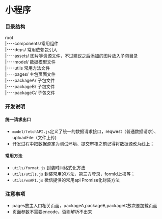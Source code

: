 # 小程序

### 目录结构

root  
 |----components/常用组件   
 |----deps/     常用依赖包引入  
 |----assets/    图片等资源文件，不过建议之后添加的图片放入子包目录  
 |----model/   数据模型文件  
 |----utils   常用方法文件   
 |----pages/  主包页面文件  
 |----packageA/  子包文件  
 |----packageB/  子包文件  
 |----packageC/  子包文件  
  


### 开发说明

#### 统一请求出口

* `model/fetchAPI.js`定义了统一的数据请求接口，reqwest（普通数据请求）、uploadFile（文件上传)
* 开发过程中把数据源定为测试环境、提交审核之前记得将数据源改为线上；

#### 常用方法

 * `utils/format.js` 封装时间格式化方法
 * `utils/utils.js` 封装常用的方法，第三方登录，formId上报等；
 * `utils/wxAPI.js` 微信提供的常用api Promise化封装方法
 
### 注意事项

* pages放主入口相关页面，packageA,packageB,packageC放次要加载页面
* 页面参数不需要encode，否则解析不出来

